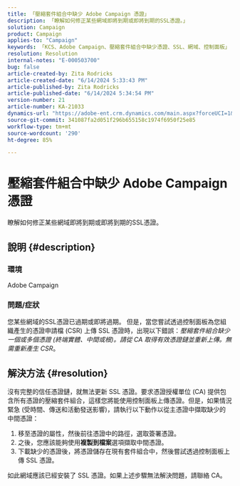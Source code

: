 ```yaml
---
title: 「壓縮套件組合中缺少 Adobe Campaign 憑證」
description: 「瞭解如何修正某些網域即將到期或即將到期的SSL憑證。」
solution: Campaign
product: Campaign
applies-to: "Campaign"
keywords: 「KCS、Adobe Campaign、壓縮套件組合中缺少憑證、SSL、網域、控制面板」
resolution: Resolution
internal-notes: "E-000503700"
bug: false
article-created-by: Zita Rodricks
article-created-date: "6/14/2024 5:33:43 PM"
article-published-by: Zita Rodricks
article-published-date: "6/14/2024 5:34:54 PM"
version-number: 21
article-number: KA-21033
dynamics-url: "https://adobe-ent.crm.dynamics.com/main.aspx?forceUCI=1&pagetype=entityrecord&etn=knowledgearticle&id=86af893d-742a-ef11-840a-002248084fbb"
source-git-commit: 341087fa2d051f296b655158c1974f6950f25e85
workflow-type: tm+mt
source-wordcount: '290'
ht-degree: 85%

---
```


# 壓縮套件組合中缺少 Adobe Campaign 憑證


瞭解如何修正某些網域即將到期或即將到期的SSL憑證。

## 說明 {#description}


### <b>環境</b>

Adobe Campaign

### <b>問題/症狀</b>

您某些網域的SSL憑證已過期或即將過期。 但是，當您嘗試透過控制面板為您組織產生的憑證申請檔 (CSR) 上傳 SSL 憑證時，出現以下錯誤：*壓縮套件組合缺少一個或多個憑證 (終端實體、中間或根)。請從 CA 取得有效憑證鏈並重新上傳。無需重新產生 CSR*。


## 解決方法 {#resolution}


沒有完整的信任憑證鏈，就無法更新 SSL 憑證。要求憑證授權單位 (CA) 提供包含所有憑證的壓縮套件組合，這樣您將能使用控制面板上傳憑證。但是，如果情況緊急 (受時間、傳送和活動發送影響)，請執行以下動作以從主憑證中擷取缺少的中間憑證：

1. 移至憑證的屬性，然後前往憑證中的路徑，選取簽署憑證。
2. 之後，您應該能夠使用<b>複製到檔案</b>選項擷取中間憑證。
3. 下載缺少的憑證後，將憑證儲存在現有套件組合中，然後嘗試透過控制面板上傳 SSL 憑證。


如此網域應該已經安裝了 SSL 憑證。如果上述步驟無法解決問題，請聯絡 CA。
